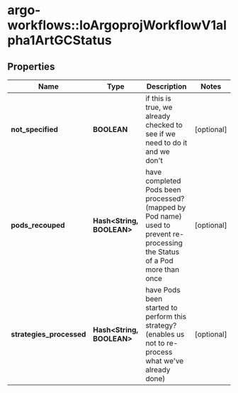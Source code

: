 # argo-workflows::IoArgoprojWorkflowV1alpha1ArtGCStatus

## Properties
Name | Type | Description | Notes
------------ | ------------- | ------------- | -------------
**not_specified** | **BOOLEAN** | if this is true, we already checked to see if we need to do it and we don&#39;t | [optional] 
**pods_recouped** | **Hash&lt;String, BOOLEAN&gt;** | have completed Pods been processed? (mapped by Pod name) used to prevent re-processing the Status of a Pod more than once | [optional] 
**strategies_processed** | **Hash&lt;String, BOOLEAN&gt;** | have Pods been started to perform this strategy? (enables us not to re-process what we&#39;ve already done) | [optional] 


